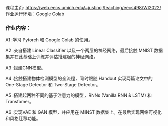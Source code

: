 课程主页: https://web.eecs.umich.edu/~justincj/teaching/eecs498/WI2022/<br />
作业运行环境：Google Colab

### 作业内容：

A1 :学习 Pytorch 和 Google Colab 的使用。

A2 :亲自搭建 Linear Classifier 以及一个两层的神经网络，最后接触 MNIST 数据集并在此基础上训练并评估搭建起的神经网络。

A3 :搭建CNN模型。

A4 :接触搭建物体检测模型的全流程，同时跟随 Handout 实现两篇论文中的 One-Stage Detector 和 Two-Stage Detector。

A5 :搭建起两种不同的基于注意力的模型，RNNs (Vanilla RNN & LSTM) 和 Transfomer。

A6 :实现VAE 和 GAN 模型，并应用在 MINST 数据集上。在最后实现网络可视化和风格迁移功能。
